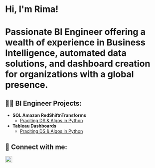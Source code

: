 <h1>Hi, I'm Rima! <br><h1> Passionate BI Engineer offering a wealth of experience in Business Intelligence, automated data solutions, and dashboard creation for organizations with a global presence. </a></br></h1>

<h2>👨‍💻 BI Engineer Projects:</h2>

- <b>SQL Amazon RedShiftnTransforms</b>
  - [Praciting DS & Algos in Python](https://github.com/joshmadakor1/Algorithms-Practice)
- <b>Tableau Dashboards</b>
  - [Praciting DS & Algos in Python](https://github.com/joshmadakor1/Algorithms-Practice)

<h2> 🤳 Connect with me:</h2>

[<img align="left" alt="JoshMadakor | LinkedIn" width="22px" src="https://cdn.jsdelivr.net/npm/simple-icons@v3/icons/linkedin.svg" />][linkedin]

[linkedin]: https://linkedin.com/in/ri4090a
